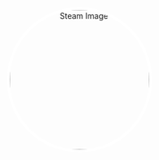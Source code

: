 <p align="center">
  <img 
    src="https://images.steamusercontent.com/ugc/934927864602879061/21F7BCDE40A43F4595C08CCD544BD7249E661395/?imw=5000&imh=5000&ima=fit&impolicy=Letterbox&imcolor=%23000000&letterbox=false" 
    alt="Steam Image" 
    width="250" 
    height="250" 
    style="border-radius: 50%; border: 5px solid white;" 
  />
</p>
